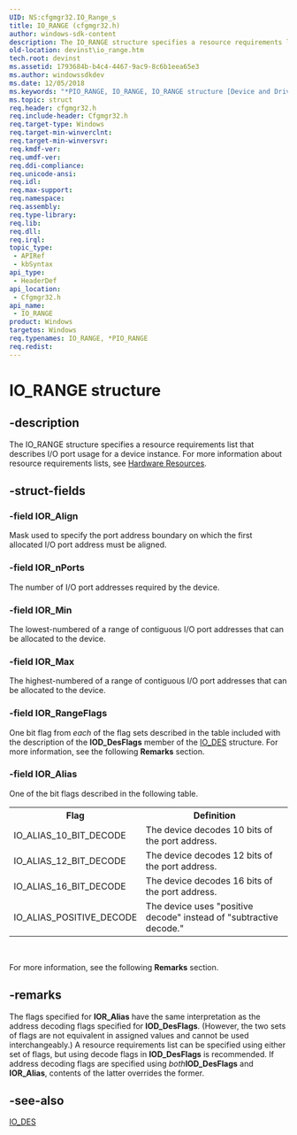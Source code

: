 ```yaml
---
UID: NS:cfgmgr32.IO_Range_s
title: IO_RANGE (cfgmgr32.h)
author: windows-sdk-content
description: The IO_RANGE structure specifies a resource requirements list that describes I/O port usage for a device instance. For more information about resource requirements lists, see Hardware Resources.
old-location: devinst\io_range.htm
tech.root: devinst
ms.assetid: 1793684b-b4c4-4467-9ac9-8c6b1eea65e3
ms.author: windowssdkdev
ms.date: 12/05/2018
ms.keywords: "*PIO_RANGE, IO_RANGE, IO_RANGE structure [Device and Driver Installation], PIO_RANGE, PIO_RANGE structure pointer [Device and Driver Installation], cfgmgr32/IO_RANGE, cfgmgr32/PIO_RANGE, cfgmgrst_50f5c8b2-3154-4bda-aee0-3a8aea22ff4a.xml, devinst.io_range"
ms.topic: struct
req.header: cfgmgr32.h
req.include-header: Cfgmgr32.h
req.target-type: Windows
req.target-min-winverclnt: 
req.target-min-winversvr: 
req.kmdf-ver: 
req.umdf-ver: 
req.ddi-compliance: 
req.unicode-ansi: 
req.idl: 
req.max-support: 
req.namespace: 
req.assembly: 
req.type-library: 
req.lib: 
req.dll: 
req.irql: 
topic_type:
 - APIRef
 - kbSyntax
api_type:
 - HeaderDef
api_location:
 - Cfgmgr32.h
api_name:
 - IO_RANGE
product: Windows
targetos: Windows
req.typenames: IO_RANGE, *PIO_RANGE
req.redist: 
---
```


# IO_RANGE structure


## -description


The IO_RANGE structure specifies a resource requirements list that describes I/O port usage for a device instance. For more information about resource requirements lists, see <a href="https://msdn.microsoft.com/c7a6997b-34f9-4dd9-b384-2321a8b5ce54">Hardware Resources</a>.


## -struct-fields




### -field IOR_Align

Mask used to specify the port address boundary on which the first allocated I/O port address must be aligned.


### -field IOR_nPorts

The number of I/O port addresses required by the device.


### -field IOR_Min

The lowest-numbered of a range of contiguous I/O port addresses that can be allocated to the device.


### -field IOR_Max

The highest-numbered of a range of contiguous I/O port addresses that can be allocated to the device.


### -field IOR_RangeFlags

One bit flag from <i>each</i> of the flag sets described in the table included with the description of the <b>IOD_DesFlags</b> member of the <a href="https://msdn.microsoft.com/4b2ae544-0254-4221-80df-e2df4a23d15f">IO_DES</a> structure. For more information, see the following <b>Remarks</b> section.


### -field IOR_Alias

One of the bit flags described in the following table.

<table>
<tr>
<th>Flag</th>
<th>Definition</th>
</tr>
<tr>
<td>
IO_ALIAS_10_BIT_DECODE

</td>
<td>
The device decodes 10 bits of the port address.

</td>
</tr>
<tr>
<td>
IO_ALIAS_12_BIT_DECODE

</td>
<td>
The device decodes 12 bits of the port address.

</td>
</tr>
<tr>
<td>
IO_ALIAS_16_BIT_DECODE

</td>
<td>
The device decodes 16 bits of the port address.

</td>
</tr>
<tr>
<td>
IO_ALIAS_POSITIVE_DECODE

</td>
<td>
The device uses "positive decode" instead of "subtractive decode."

</td>
</tr>
</table>
 

For more information, see the following <b>Remarks</b> section.


## -remarks



The flags specified for <b>IOR_Alias</b> have the same interpretation as the address decoding flags specified for <b>IOD_DesFlags</b>. (However, the two sets of flags are not equivalent in assigned values and cannot be used interchangeably.) A resource requirements list can be specified using either set of flags, but using decode flags in <b>IOD_DesFlags</b> is recommended. If address decoding flags are specified using <i>both</i><b>IOD_DesFlags</b> and <b>IOR_Alias</b>, contents of the latter overrides the former.




## -see-also




<a href="https://msdn.microsoft.com/4b2ae544-0254-4221-80df-e2df4a23d15f">IO_DES</a>
 

 

